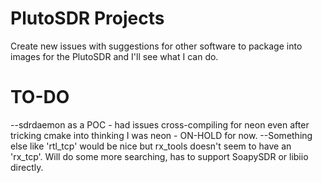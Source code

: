 # PlutoSDR Projects

Create new issues with suggestions for other software to package into images for the PlutoSDR and I'll see what I can do.

# TO-DO
--sdrdaemon as a POC - had issues cross-compiling for neon even after tricking cmake into thinking I was neon - ON-HOLD for now.
--Something else like 'rtl_tcp' would be nice but rx_tools doesn't seem to have an 'rx_tcp'.  Will do some more searching, has to support SoapySDR or libiio directly.
